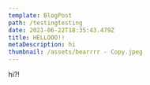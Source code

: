 ```yaml
---
template: BlogPost
path: /testingtesting
date: 2021-06-22T18:35:43.479Z
title: HELLOOO!!
metaDescription: hi
thumbnail: /assets/bearrrr - Copy.jpeg
---
```

hi?!

